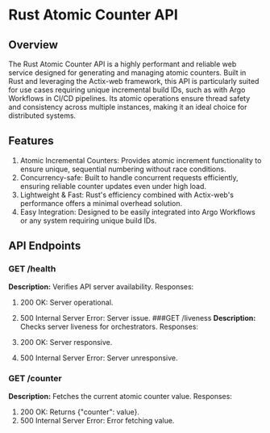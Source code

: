 # Rust Atomic Counter API

## Overview

The Rust Atomic Counter API is a highly performant and reliable web service designed for generating and managing atomic counters. Built in Rust and leveraging the Actix-web framework, this API is particularly suited for use cases requiring unique incremental build IDs, such as with Argo Workflows in CI/CD pipelines. Its atomic operations ensure thread safety and consistency across multiple instances, making it an ideal choice for distributed systems.

## Features

1. Atomic Incremental Counters: Provides atomic increment functionality to ensure unique, sequential numbering without race conditions.
1. Concurrency-safe: Built to handle concurrent requests efficiently, ensuring reliable counter updates even under high load.
1. Lightweight & Fast: Rust's efficiency combined with Actix-web's performance offers a minimal overhead solution.
1. Easy Integration: Designed to be easily integrated into Argo Workflows or any system requiring unique build IDs.

## API Endpoints

### GET /health

**Description:** Verifies API server availability.
Responses:

1. 200 OK: Server operational.
1. 500 Internal Server Error: Server issue.
   ###GET /liveness
   **Description:** Checks server liveness for orchestrators.
   Responses:

1. 200 OK: Server responsive.
1. 500 Internal Server Error: Server unresponsive.

### GET /counter

**Description:** Fetches the current atomic counter value.
Responses:

1. 200 OK: Returns {"counter": value}.
1. 500 Internal Server Error: Error fetching value.
